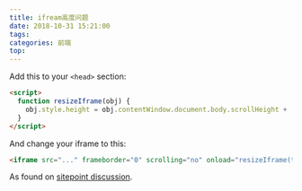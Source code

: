 ```yaml
---
title: ifream高度问题
date: 2018-10-31 15:21:00
tags: 
categories: 前端
top:
---
```


Add this to your `<head>` section:

```html
<script>
  function resizeIframe(obj) {
    obj.style.height = obj.contentWindow.document.body.scrollHeight + 'px';
  }
</script>
```

And change your iframe to this:

```html
<iframe src="..." frameborder="0" scrolling="no" onload="resizeIframe(this)" />
```

As found on [sitepoint discussion](https://www.sitepoint.com/community/t/auto-height-iframe-content-script/67843).